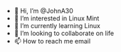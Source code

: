 - 👋 Hi, I’m @JohnA30
- 👀 I’m interested in Linux Mint
- 🌱 I’m currently learning Linux
- 💞️ I’m looking to collaborate on life
- 📫 How to reach me email

<!---
JohnA30/JohnA30 is a ✨ special ✨ repository because its `README.md` (this file) appears on your GitHub profile.
You can click the Preview link to take a look at your changes.
--->
